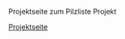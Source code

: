 Projektseite zum Pilzliste Projekt

[Projektseite](http://blog.rh-flow.de/pilzliste-react-native-redux/)
